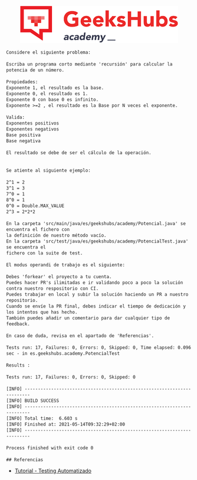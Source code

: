 <p align="center">
    <img src="https://github.com/GeeksHubsAcademy/2020-geekshubs-media/blob/master/image/logo.png" >	
</p>

    Considere el siguiente problema:

    Escriba un programa corto mediante 'recursión' para calcular la potencia de un número.

    Propiedades:
	Exponente 1, el resultado es la base.
	Exponente 0, el resultado es 1.
	Exponente 0 con base 0 es infinito.
	Exponente >=2 , el resultado es la Base por N veces el exponente.
	
    Valida:
	Exponentes positivos
	Exponentes negativos
	Base positiva
	Base negativa
    
    El resultado se debe de ser el cálculo de la operación.
    
    
    Se atiente al siguiente ejemplo:
   
    2^1 = 2
    3^1 = 3
    7^0 = 1
    8^0 = 1
    0^0 = Double.MAX_VALUE
    2^3 = 2*2*2
    
    En la carpeta 'src/main/java/es/geekshubs/academy/Potencial.java' se encuentra el fichero con 
    la definición de nuestro método vacío.
    En la carpeta 'src/test/java/es/geekshubs/academy/PotencialTest.java' se encuentra el 
    fichero con la suite de test.

    El modus operandi de trabajo es el siguiente:
    
    Debes 'forkear' el proyecto a tu cuenta.
    Puedes hacer PR's ilimitadas e ir validando poco a poco la solución contra nuestro respositorio con CI.
    Puedes trabajar en local y subir la solución haciendo un PR a nuestro repositorio.
    Cuando se envíe la PR final, debes indicar el tiempo de dedicación y los intentos que has hecho.
    También puedes añadir un comentario para dar cualquier tipo de feedback.
    
    En caso de duda, revisa en el apartado de 'Referencias'.

    Tests run: 17, Failures: 0, Errors: 0, Skipped: 0, Time elapsed: 0.096 sec - in es.geekshubs.academy.PotencialTest

    Results :
    
    Tests run: 17, Failures: 0, Errors: 0, Skipped: 0
    
    [INFO] ------------------------------------------------------------------------
    [INFO] BUILD SUCCESS
    [INFO] ------------------------------------------------------------------------
    [INFO] Total time:  6.603 s
    [INFO] Finished at: 2021-05-14T09:32:29+02:00
    [INFO] ------------------------------------------------------------------------
    
    Process finished with exit code 0
    
    ## Referencias

* [Tutorial - Testing Automatizado](https://github.com/GeeksHubsAcademy/2020-js-vanilla-testing-FFFF/blob/master/README.md)



